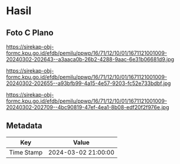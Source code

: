 # Hasil

## Foto C Plano

https://sirekap-obj-formc.kpu.go.id/efdb/pemilu/ppwp/16/71/12/10/01/1671121001009-20240302-202643--a3aaca0b-26b2-4288-9aac-6e31b06681d9.jpg

https://sirekap-obj-formc.kpu.go.id/efdb/pemilu/ppwp/16/71/12/10/01/1671121001009-20240302-202655--a93bfb99-4a15-4e57-9203-fc52e733bdbf.jpg

https://sirekap-obj-formc.kpu.go.id/efdb/pemilu/ppwp/16/71/12/10/01/1671121001009-20240302-202709--4bc90819-47ef-4ea1-8b08-edf20f2f976e.jpg


## Metadata

| Key        | Value               |
| ---------- | ------------------- |
| Time Stamp | 2024-03-02 21:00:00 |



